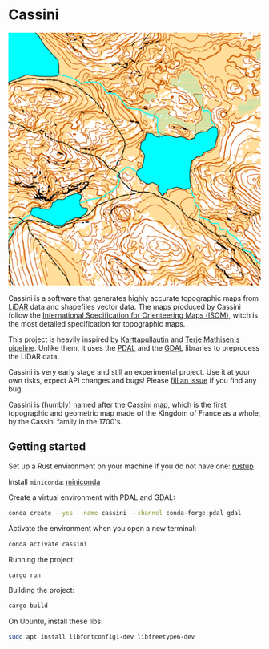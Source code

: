 # Cassini

![A generated orienteering map](./docs/src/assets/exemple.png)

Cassini is a software that generates highly accurate topographic maps from [LiDAR](https://en.wikipedia.org/wiki/Lidar) data and shapefiles vector data. The maps produced by Cassini follow the [International Specification for Orienteering Maps (ISOM)](https://orienteering.sport/wp-admin/admin-ajax.php?action=shareonedrive-download&id=663580750D0C0BCE!50104&dl=1&account_id=663580750d0c0bce&drive_id=663580750d0c0bce&listtoken=b03290e8f4203fe6219ea68270f084bc), witch is the most detailed specification for topographic maps.

This project is heavily inspired by [Karttapullautin](https://github.com/rphlo/karttapullautin/tree/master) and [Terje Mathisen's pipeline](https://tmsw.no/mapping/basemap_generation.html). Unlike them, it uses the [PDAL](https://pdal.io) and the [GDAL](https://gdal.org) libraries to preprocess the LiDAR data.

Cassini is very early stage and still an experimental project. Use it at your own risks, expect API changes and bugs! Please [fill an issue](https://github.com/NicoRio42/cassini/issues/new) if you find any bug.

Cassini is (humbly) named after the [Cassini map](https://en.wikipedia.org/wiki/Cassini_map), which is the first topographic and geometric map made of the Kingdom of France as a whole, by the Cassini family in the 1700's.

## Getting started

Set up a Rust environment on your machine if you do not have one: [rustup](https://rustup.rs/)

Install `miniconda`: [miniconda](https://docs.anaconda.com/miniconda/#quick-command-line-install)

Create a virtual environment with PDAL and GDAL:

```sh
conda create --yes --name cassini --channel conda-forge pdal gdal
```

Activate the environment when you open a new terminal:

```sh
conda activate cassini
```

Running the project:

```sh
cargo run
```

Building the project:

```sh
cargo build
```

On Ubuntu, install these libs:

```sh
sudo apt install libfontconfig1-dev libfreetype6-dev
```
